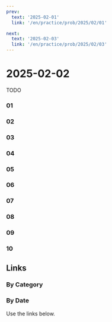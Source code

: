 ```yaml
---
prev:
  text: '2025-02-01'
  link: '/en/practice/prob/2025/02/01'

next:
  text: '2025-02-03'
  link: '/en/practice/prob/2025/02/03'
---
```


# 2025-02-02

TODO

### 01

### 02

### 03

### 04

### 05

### 06

### 07

### 08

### 09

### 10

## Links

[<Badge type="tip" text="Check Solution"/>](/en/learning/prob/2025/02/02)

### By Category

[<Badge type="tip" text="<--"/>](/en/practice/prob/2025/01/29)
[<Badge type="tip" text="Calendar"/>](/en/practice/calendar/2025/02)
[<Badge type="info" text="-->"/>](/en/practice/prob/2025/02/02#links)

### By Date

Use the links below.